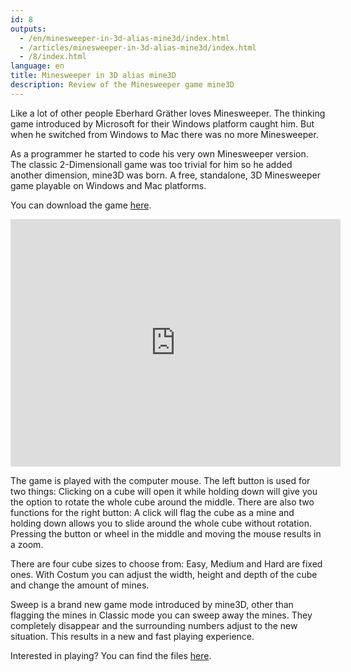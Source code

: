 ```yaml
---
id: 8
outputs:
  - /en/minesweeper-in-3d-alias-mine3d/index.html
  - /articles/minesweeper-in-3d-alias-mine3d/index.html
  - /8/index.html
language: en
title: Minesweeper in 3D alias mine3D
description: Review of the Minesweeper game mine3D
---
```


<p>
Like a lot of other people Eberhard Gräther loves Minesweeper. The thinking game introduced by Microsoft for their Windows platform caught him. But when he switched from Windows to Mac there was no more Minesweeper.
</p>
<p>
As a programmer he started to code his very own Minesweeper version. The classic 2-Dimensionall game was too trivial for him so he added another dimension, mine3D was born. A free, standalone, 3D Minesweeper game playable on Windows and Mac platforms.
</p>
<p>
You can download the game <a href="http://egraether.com/mine3d.html">here</a>.
</p>
<p>

<iframe title="YouTube video player" width="528" height="396" src="http://www.youtube.com/embed/-zPjJzxnnCU?rel=0" frameborder="0" allowfullscreen></iframe>

</p>
<p>
The game is played with the computer mouse. The left button is used for two things: Clicking on a cube will open it while holding down will give you the option to rotate the whole cube around the middle. There are also two functions for the right button: A click will flag the cube as a mine and holding down allows you to slide around the whole cube without rotation. Pressing the button or wheel in the middle and moving the mouse results in a zoom.
</p>
<p>
There are four cube sizes to choose from: Easy, Medium and Hard are fixed ones. With Costum you can adjust the width, height and depth of the cube and change the amount of mines.
</p>
<p>
Sweep is a brand new game mode introduced by mine3D, other than flagging the mines in Classic mode you can sweep away the mines. They completely disappear and the surrounding numbers adjust to the new situation. This results in a new and fast playing experience.
</p>
<p>
Interested in playing? You can find the files <a href="http://egraether.com/mine3d.html">here</a>.
</p>
